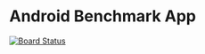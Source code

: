 # Android Benchmark App

[![Board Status](https://dev.azure.com/paulandreica/1bd098a2-3894-460a-b7cf-10a433bdabcd/895f848a-c6ef-4f4f-80e1-bb37bb718df0/_apis/work/boardbadge/f3d57c29-d0e0-4b73-bd39-7379af8a6618?columnOptions=1)](https://dev.azure.com/paulandreica/1bd098a2-3894-460a-b7cf-10a433bdabcd/_boards/board/t/895f848a-c6ef-4f4f-80e1-bb37bb718df0/Microsoft.RequirementCategory/)
